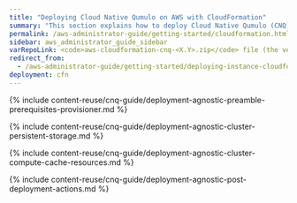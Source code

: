 ```yaml
---
title: "Deploying Cloud Native Qumulo on AWS with CloudFormation"
summary: "This section explains how to deploy Cloud Native Qumulo (CNQ) by creating the persistent storage and the cluster compute and cache resources with CloudFormation. It also provides information about post-deployment actions and optimization."
permalink: /aws-administrator-guide/getting-started/cloudformation.html
sidebar: aws_administrator_guide_sidebar
varRepoLink: <code>aws-cloudformation-cnq-<X.Y>.zip</code> file (the version in the file name corresponds to the provisioning scripts, not the version of Qumulo Core)
redirect_from:
  - /aws-administrator-guide/getting-started/deploying-instance-cloudformation.html
deployment: cfn
---
```


{% include content-reuse/cnq-guide/deployment-agnostic-preamble-prerequisites-provisioner.md %}

{% include content-reuse/cnq-guide/deployment-agnostic-cluster-persistent-storage.md %}

{% include content-reuse/cnq-guide/deployment-agnostic-cluster-compute-cache-resources.md %}

{% include content-reuse/cnq-guide/deployment-agnostic-post-deployment-actions.md %}

